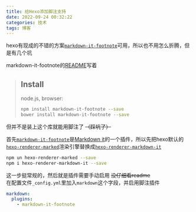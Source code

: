 ```yaml
---
title: 给Hexo添加脚注支持
date: 2022-09-24 00:32:22
categories: 技术
tags: 博客
---
```


hexo有现成的不错的方案[`markdown-it-footnote`](https://github.com/markdown-it/markdown-it-footnote)可用，所以也不用怎么折腾，但是有几个坑

<!--more-->

markdown-it-footnote的[README](https://www.npmjs.com/package/markdown-it-footnote)写着
> ## Install
> node.js, browser:
> ```bash
> npm install markdown-it-footnote --save
> bower install markdown-it-footnote --save
> ```

但并不是装上这个库就能用脚注了 ~~（踩坑了）~~

首先[`markdown-it-footnote`](https://github.com/markdown-it/markdown-it-footnote)是[Markdown it](hhttps://markdown-it.github.io/)的一个插件，所以先把hexo默认的[`hexo-renderer-marked`](https://github.com/hexojs/hexo-renderer-marked)渲染引擎替换成[`hexo-renderer-markdown-it`](https://github.com/hexojs/hexo-renderer-markdown-it)

```bash
npm un hexo-renderer-marked --save
npm i hexo-renderer-markdown-it --save
```
这一步挺常规的，然后就是插件需要手动启用 ~~没仔细看readme~~  
在配置文件`_config.yml`里加入`markdown`这个字段，并启用脚注插件

```yaml
markdown:
  plugins:
    - markdown-it-footnote
```
